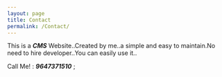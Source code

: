 ```yaml
---
layout: page
title: Contact
permalink: /Contact/
---
```


This is a ***CMS*** Website..Created by me..a simple and easy to maintain.No need to hire developer..You can easily use it..

Call Me! : ***9647371510*** ;